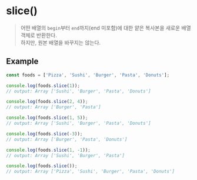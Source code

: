 # slice()
> 어떤 배열의 `begin`부터 `end`까지(end 미포함)에 대한 얕은 복사본을 새로운 배열 객체로 반환한다.  
> 하지만, 원본 배열을 바꾸지는 않는다.

## Example
```js
const foods = ['Pizza', 'Sushi', 'Burger', 'Pasta', 'Donuts'];

console.log(foods.slice(1));
// output: Array ['Sushi', 'Burger', 'Pasta', 'Donuts']

console.log(foods.slice(2, 4));
// output: Array ['Burger', 'Pasta']

console.log(foods.slice(1, 5));
// output: Array ['Sushi', 'Burger', 'Pasta', 'Donuts']

console.log(foods.slice(-3));
// output: Array ['Burger', 'Pasta', 'Donuts']

console.log(foods.slice(1, -1));
// output: Array ['Sushi', 'Burger', 'Pasta']

console.log(foods.slice());
// output: Array ['Pizza', 'Sushi', 'Burger', 'Pasta', 'Donuts']
```
